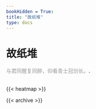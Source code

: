 ```yaml
---
bookHidden = True:
title: "故纸堆"
type: docs
---
```

# 故纸堆

<span style="color: #9a9a9a">与君同醒复同醉，仰看青士冠剑长。</span>.
<br>
<br>

{{< heatmap >}}


{{< archive >}} 

